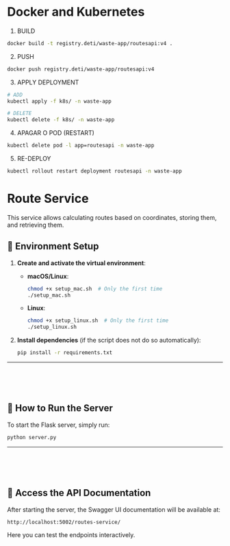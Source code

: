# Docker and Kubernetes

1. BUILD
```bash
docker build -t registry.deti/waste-app/routesapi:v4 .
```

2. PUSH
```bash
docker push registry.deti/waste-app/routesapi:v4
```

3. APPLY DEPLOYMENT
```bash
# ADD
kubectl apply -f k8s/ -n waste-app 

# DELETE
kubectl delete -f k8s/ -n waste-app 
```

4. APAGAR O POD (RESTART)
```bash
kubectl delete pod -l app=routesapi -n waste-app
```

5. RE-DEPLOY
```bash
kubectl rollout restart deployment routesapi -n waste-app
```







# Route Service

This service allows calculating routes based on coordinates, storing them, and retrieving them.

## 📌 Environment Setup

1. **Create and activate the virtual environment**:
   - **macOS/Linux**:
     ```bash
     chmod +x setup_mac.sh  # Only the first time
     ./setup_mac.sh
     ```
   - **Linux**:
     ```bash
     chmod +x setup_linux.sh  # Only the first time
     ./setup_linux.sh
     ```

2. **Install dependencies** (if the script does not do so automatically):
   ```bash
   pip install -r requirements.txt
   ```

---
<br>
<br>
<br>

## 📌 How to Run the Server

To start the Flask server, simply run:
```bash
python server.py
```

---
<br>
<br>
<br>

## 📌 Access the API Documentation

After starting the server, the Swagger UI documentation will be available at:
```
http://localhost:5002/routes-service/
```

Here you can test the endpoints interactively.

